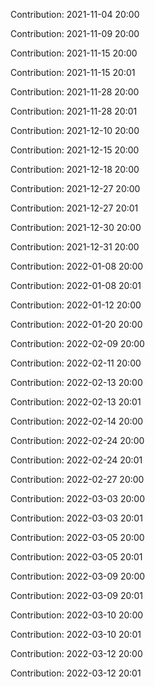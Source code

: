 Contribution: 2021-11-04 20:00

Contribution: 2021-11-09 20:00

Contribution: 2021-11-15 20:00

Contribution: 2021-11-15 20:01

Contribution: 2021-11-28 20:00

Contribution: 2021-11-28 20:01

Contribution: 2021-12-10 20:00

Contribution: 2021-12-15 20:00

Contribution: 2021-12-18 20:00

Contribution: 2021-12-27 20:00

Contribution: 2021-12-27 20:01

Contribution: 2021-12-30 20:00

Contribution: 2021-12-31 20:00

Contribution: 2022-01-08 20:00

Contribution: 2022-01-08 20:01

Contribution: 2022-01-12 20:00

Contribution: 2022-01-20 20:00

Contribution: 2022-02-09 20:00

Contribution: 2022-02-11 20:00

Contribution: 2022-02-13 20:00

Contribution: 2022-02-13 20:01

Contribution: 2022-02-14 20:00

Contribution: 2022-02-24 20:00

Contribution: 2022-02-24 20:01

Contribution: 2022-02-27 20:00

Contribution: 2022-03-03 20:00

Contribution: 2022-03-03 20:01

Contribution: 2022-03-05 20:00

Contribution: 2022-03-05 20:01

Contribution: 2022-03-09 20:00

Contribution: 2022-03-09 20:01

Contribution: 2022-03-10 20:00

Contribution: 2022-03-10 20:01

Contribution: 2022-03-12 20:00

Contribution: 2022-03-12 20:01

